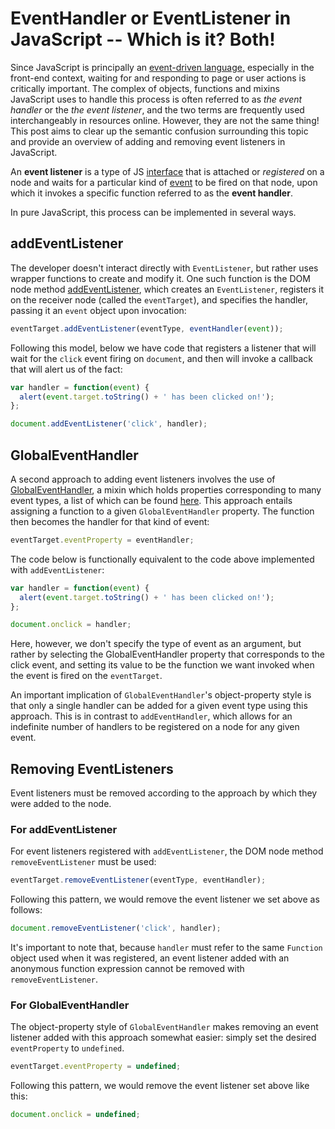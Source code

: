 # EventHandler or EventListener in JavaScript -- Which is it? Both!
Since JavaScript is principally an <a target="_blank" href="https://en.wikipedia.org/wiki/Event-driven_programming">event-driven language,</a> especially in the front-end context, waiting for and responding to page or user actions is critically important.  The complex of objects, functions and mixins JavaScript uses to handle this process is often referred to as *the event handler* or the *the event listener*, and the two terms are frequently used interchangeably in resources online.  However, they are not the same thing!  This post aims to clear up the semantic confusion surrounding this topic and provide an overview of adding and removing event listeners in JavaScript.

An **event listener** is a type of JS <a target="_blank" href="https://www.w3.org/TR/DOM-Level-2-Events/events.html#Events-EventListener">interface</a> that is attached or *registered* on a node and waits for a particular kind of <a target="_blank" href="https://developer.mozilla.org/en-US/docs/Web/API/Event">event</a> to be fired on that node, upon which it invokes a specific function referred to as the **event handler**.

In pure JavaScript, this process can be implemented in several ways.

## addEventListener

The developer doesn't interact directly with `EventListener`, but rather uses wrapper functions to create and modify it.  One such function is the DOM node method <a href="https://developer.mozilla.org/en-US/docs/Web/API/EventTarget/addEventListener" target="_blank">addEventListener</a>, which creates an `EventListener`, registers it on the receiver node (called the `eventTarget`), and specifies the handler, passing it an `event` object upon invocation:

```javascript
eventTarget.addEventListener(eventType, eventHandler(event));
```

Following this model, below we have code that registers a listener that will wait for the `click` event firing on `document`, and then will invoke a callback that will alert us of the fact:

```javascript
var handler = function(event) {
  alert(event.target.toString() + ' has been clicked on!');
};

document.addEventListener('click', handler);
```

## GlobalEventHandler

A second approach to adding event listeners involves the use of <a target="_blank" href="https://developer.mozilla.org/en-US/docs/Web/API/GlobalEventHandlers">GlobalEventHandler</a>, a mixin which holds properties corresponding to many event types, a list of which can be found <a target="_blank" href="https://developer.mozilla.org/en-US/docs/Web/API/GlobalEventHandlers">here</a>.  This approach entails assigning a function to a given `GlobalEventHandler` property.  The function then becomes the handler for that kind of event:

```javascript
eventTarget.eventProperty = eventHandler;
```

The code below is functionally equivalent to the code above implemented with `addEventListener`:

```javascript
var handler = function(event) {
  alert(event.target.toString() + ' has been clicked on!');
};

document.onclick = handler;
```

Here, however, we don't specify the type of event as an argument, but rather by selecting the GlobalEventHandler property that corresponds to the click event, and setting its value to be the function we want invoked when the event is fired on the `eventTarget`.

An important implication of `GlobalEventHandler`'s object-property style is that only a single handler can be added for a given event type using this approach.  This is in contrast to `addEventHandler`, which allows for an indefinite number of handlers to be registered on a node for any given event.

## Removing EventListeners
Event listeners must be removed according to the approach by which they were added to the node.

### For addEventListener
For event listeners registered with `addEventListener`, the DOM node method `removeEventListener` must be used:

```javascript
eventTarget.removeEventListener(eventType, eventHandler);
```

Following this pattern, we would remove the event listener we set above as follows:

```javascript
document.removeEventListener('click', handler);
```

It's important to note that, because `handler` must refer to the same `Function` object used when it was registered, an event listener added with an anonymous function expression cannot be removed with `removeEventListener`.

### For GlobalEventHandler
The object-property style of `GlobalEventHandler` makes removing an event listener added with this approach somewhat easier: simply set the desired `eventProperty` to `undefined`.

```javascript
eventTarget.eventProperty = undefined;
```

Following this pattern, we would remove the event listener set above like this:

```javascript
document.onclick = undefined;
```